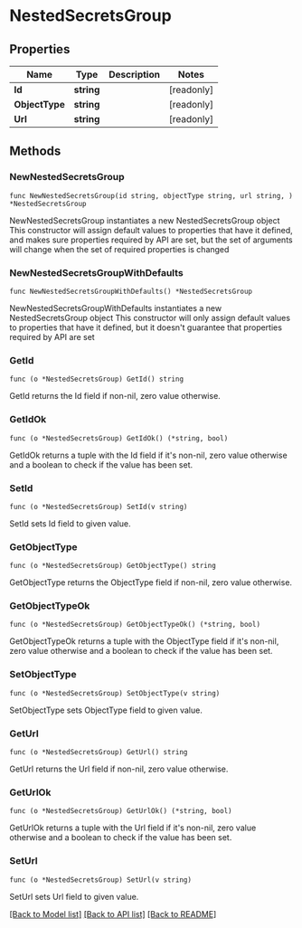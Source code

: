 # NestedSecretsGroup

## Properties

Name | Type | Description | Notes
------------ | ------------- | ------------- | -------------
**Id** | **string** |  | [readonly] 
**ObjectType** | **string** |  | [readonly] 
**Url** | **string** |  | [readonly] 

## Methods

### NewNestedSecretsGroup

`func NewNestedSecretsGroup(id string, objectType string, url string, ) *NestedSecretsGroup`

NewNestedSecretsGroup instantiates a new NestedSecretsGroup object
This constructor will assign default values to properties that have it defined,
and makes sure properties required by API are set, but the set of arguments
will change when the set of required properties is changed

### NewNestedSecretsGroupWithDefaults

`func NewNestedSecretsGroupWithDefaults() *NestedSecretsGroup`

NewNestedSecretsGroupWithDefaults instantiates a new NestedSecretsGroup object
This constructor will only assign default values to properties that have it defined,
but it doesn't guarantee that properties required by API are set

### GetId

`func (o *NestedSecretsGroup) GetId() string`

GetId returns the Id field if non-nil, zero value otherwise.

### GetIdOk

`func (o *NestedSecretsGroup) GetIdOk() (*string, bool)`

GetIdOk returns a tuple with the Id field if it's non-nil, zero value otherwise
and a boolean to check if the value has been set.

### SetId

`func (o *NestedSecretsGroup) SetId(v string)`

SetId sets Id field to given value.


### GetObjectType

`func (o *NestedSecretsGroup) GetObjectType() string`

GetObjectType returns the ObjectType field if non-nil, zero value otherwise.

### GetObjectTypeOk

`func (o *NestedSecretsGroup) GetObjectTypeOk() (*string, bool)`

GetObjectTypeOk returns a tuple with the ObjectType field if it's non-nil, zero value otherwise
and a boolean to check if the value has been set.

### SetObjectType

`func (o *NestedSecretsGroup) SetObjectType(v string)`

SetObjectType sets ObjectType field to given value.


### GetUrl

`func (o *NestedSecretsGroup) GetUrl() string`

GetUrl returns the Url field if non-nil, zero value otherwise.

### GetUrlOk

`func (o *NestedSecretsGroup) GetUrlOk() (*string, bool)`

GetUrlOk returns a tuple with the Url field if it's non-nil, zero value otherwise
and a boolean to check if the value has been set.

### SetUrl

`func (o *NestedSecretsGroup) SetUrl(v string)`

SetUrl sets Url field to given value.



[[Back to Model list]](../README.md#documentation-for-models) [[Back to API list]](../README.md#documentation-for-api-endpoints) [[Back to README]](../README.md)



